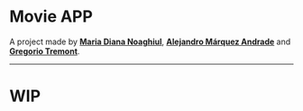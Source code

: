 # Movie APP #

A project made by [**Maria Diana Noaghiul**](https://github.com/DianaNoSpace4Bugs), [**Alejandro Márquez Andrade**](https://github.com/alejandroFMA) and [**Gregorio Tremont**](https://github.com/GREGORIOtsr).

---------------------------------------------------------------------------------

# WIP #